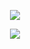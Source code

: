 <p align="center">
  <img src="https://github.com/Macc0de/C_collection/assets/138070020/b5a7e83b-9b6a-4d05-b6df-1159a9274bf3">
</p>

<p align="center">
  <img src="https://github.com/Macc0de/C_collection/assets/138070020/4d7c55d1-d918-4940-8bf8-fe2332c1190f">
</p>
